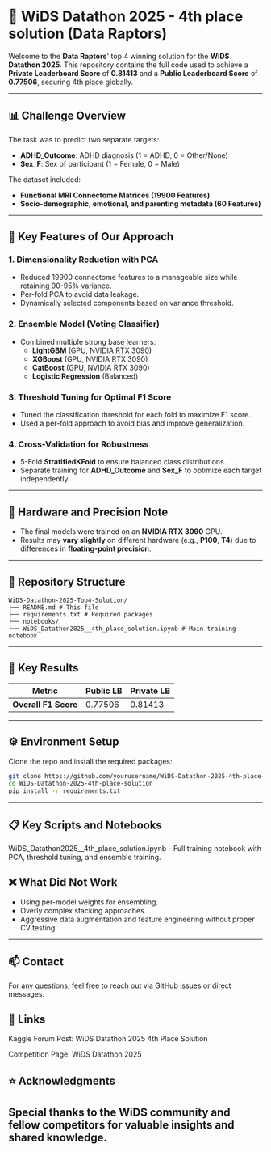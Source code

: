 # 🥇 WiDS Datathon 2025 - 4th place solution (Data Raptors)

Welcome to the **Data Raptors**' top 4 winning solution for the **WiDS Datathon 2025**. This repository contains the full code used to achieve a **Private Leaderboard Score** of **0.81413** and a **Public Leaderboard Score** of **0.77506**, securing 4th place globally.

---

## 📊 Challenge Overview

The task was to predict two separate targets:
- **ADHD_Outcome**: ADHD diagnosis (1 = ADHD, 0 = Other/None)
- **Sex_F**: Sex of participant (1 = Female, 0 = Male)

The dataset included:
- **Functional MRI Connectome Matrices (19900 Features)**
- **Socio-demographic, emotional, and parenting metadata (60 Features)**

---

## 🚀 Key Features of Our Approach

### **1. Dimensionality Reduction with PCA**
- Reduced 19900 connectome features to a manageable size while retaining 90-95% variance.
- Per-fold PCA to avoid data leakage.
- Dynamically selected components based on variance threshold.

### **2. Ensemble Model (Voting Classifier)**
- Combined multiple strong base learners:
  - **LightGBM** (GPU, NVIDIA RTX 3090)
  - **XGBoost** (GPU, NVIDIA RTX 3090)
  - **CatBoost** (GPU, NVIDIA RTX 3090)
  - **Logistic Regression** (Balanced)

### **3. Threshold Tuning for Optimal F1 Score**
- Tuned the classification threshold for each fold to maximize F1 score.
- Used a per-fold approach to avoid bias and improve generalization.

### **4. Cross-Validation for Robustness**
- 5-Fold **StratifiedKFold** to ensure balanced class distributions.
- Separate training for **ADHD_Outcome** and **Sex_F** to optimize each target independently.

---

## 🚀 Hardware and Precision Note

- The final models were trained on an **NVIDIA RTX 3090** GPU.
- Results may **vary slightly** on different hardware (e.g., **P100**, **T4**) due to differences in **floating-point precision**.

---

## 📂 Repository Structure
```
WiDS-Datathon-2025-Top4-Solution/
├── README.md # This file
├── requirements.txt # Required packages
└── notebooks/
└── WiDS_Datathon2025__4th_place_solution.ipynb # Main training notebook
```
---

## 📝 Key Results

| Metric            | Public LB | Private LB |
|--------------------|-----------|------------|
| **Overall F1 Score** | 0.77506   | 0.81413    |

---

## ⚙️ Environment Setup

Clone the repo and install the required packages:

```bash
git clone https://github.com/yourusername/WiDS-Datathon-2025-4th-place-solution.git
cd WiDS-Datathon-2025-4th-place-solution
pip install -r requirements.txt
```
---
## 📋 Key Scripts and Notebooks
WiDS_Datathon2025__4th_place_solution.ipynb - Full training notebook with PCA, threshold tuning, and ensemble training.

## ❌ What Did Not Work
- Using per-model weights for ensembling.
- Overly complex stacking approaches.
- Aggressive data augmentation and feature engineering without proper CV testing.

---
## 📫 Contact
For any questions, feel free to reach out via GitHub issues or direct messages.

## 🔗 Links
Kaggle Forum Post: WiDS Datathon 2025 4th Place Solution

Competition Page: WiDS Datathon 2025

## ⭐ Acknowledgments

Special thanks to the WiDS community and fellow competitors for valuable insights and shared knowledge.
---
